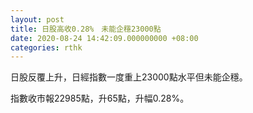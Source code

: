 ```yaml
---
layout: post
title: 日股高收0.28%　未能企穩23000點
date: 2020-08-24 14:42:09.000000000 +08:00
categories: rthk
---
```


日股反覆上升，日經指數一度重上23000點水平但未能企穩。

指數收市報22985點，升65點，升幅0.28%。
